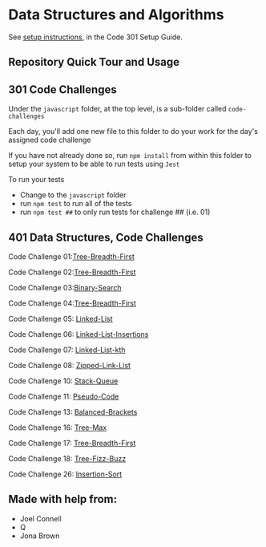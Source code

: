 # Data Structures and Algorithms

See [setup instructions](https://codefellows.github.io/setup-guide/code-301/3-code-challenges), in the Code 301 Setup Guide.

## Repository Quick Tour and Usage

## 301 Code Challenges

Under the `javascript` folder, at the top level, is a sub-folder called `code-challenges`

Each day, you'll add one new file to this folder to do your work for the day's assigned code challenge

If you have not already done so, run `npm install` from within this folder to setup your system to be able to run tests using `Jest`

To run your tests

- Change to the `javascript` folder
- run `npm test` to run all of the tests
- run `npm test ##` to only run tests for challenge ## (i.e. 01)

## 401 Data Structures, Code Challenges

Code Challenge 01:[Tree-Breadth-First](./dotnet/README.md)

Code Challenge 02:[Tree-Breadth-First](./dotnet/README.md)

Code Challenge 03:[Binary-Search](./dotnet/README.md)

Code Challenge 04:[Tree-Breadth-First](./dotnet/README.md)

Code Challenge 05: [Linked-List](./dotnet/README.md)

Code Challenge 06: [Linked-List-Insertions](./dotnet/README.md)

Code Challenge 07: [Linked-List-kth](./dotnet/README.md)

Code Challenge 08: [Zipped-Link-List](./dotnet/README.md)

Code Challenge 10: [Stack-Queue](./dotnet/README.md)

Code Challenge 11: [Pseudo-Code](./dotnet/README.md)

Code Challenge 13: [Balanced-Brackets](./dotnet/README.md)

Code Challenge 16: [Tree-Max](./dotnet/README.md)

Code Challenge 17: [Tree-Breadth-First](./dotnet/README.md)

Code Challenge 18: [Tree-Fizz-Buzz](./dotnet/README.md)

Code Challenge 26: [Insertion-Sort](./dotnet/README.md)


## Made with help from:
- Joel Connell
- Q
- Jona Brown

